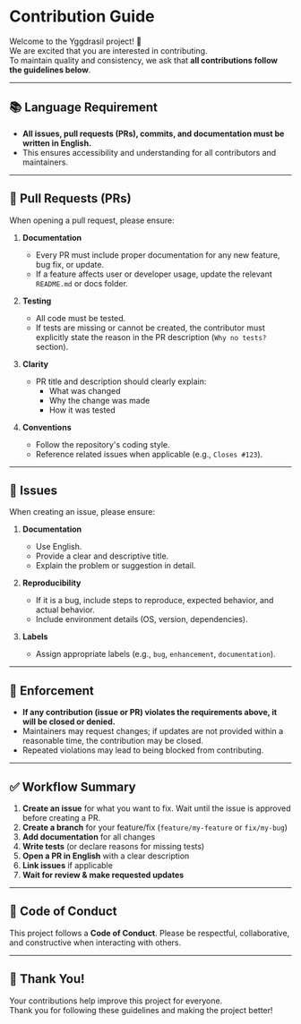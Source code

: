 # Contribution Guide

Welcome to the Yggdrasil project! 🎉  
We are excited that you are interested in contributing.  
To maintain quality and consistency, we ask that **all contributions follow the guidelines below**.

---

## 📚 Language Requirement
- **All issues, pull requests (PRs), commits, and documentation must be written in English.**
- This ensures accessibility and understanding for all contributors and maintainers.

---

## 🔀 Pull Requests (PRs)

When opening a pull request, please ensure:

1. **Documentation**  
   - Every PR must include proper documentation for any new feature, bug fix, or update.  
   - If a feature affects user or developer usage, update the relevant `README.md` or docs folder.  

2. **Testing**  
   - All code must be tested.  
   - If tests are missing or cannot be created, the contributor must explicitly state the reason in the PR description (`Why no tests?` section).  

3. **Clarity**  
   - PR title and description should clearly explain:  
     - What was changed  
     - Why the change was made  
     - How it was tested  

4. **Conventions**  
   - Follow the repository's coding style.  
   - Reference related issues when applicable (e.g., `Closes #123`).  

---

## 🐛 Issues

When creating an issue, please ensure:

1. **Documentation**  
   - Use English.  
   - Provide a clear and descriptive title.  
   - Explain the problem or suggestion in detail.  

2. **Reproducibility**  
   - If it is a bug, include steps to reproduce, expected behavior, and actual behavior.  
   - Include environment details (OS, version, dependencies).  

3. **Labels**  
   - Assign appropriate labels (e.g., `bug`, `enhancement`, `documentation`).  

---

## 🚨 Enforcement

- **If any contribution (issue or PR) violates the requirements above, it will be closed or denied.**  
- Maintainers may request changes; if updates are not provided within a reasonable time, the contribution may be closed.  
- Repeated violations may lead to being blocked from contributing.

---

## ✅ Workflow Summary

1. **Create an issue** for what you want to fix. Wait until the issue is approved before creating a PR.
2. **Create a branch** for your feature/fix (`feature/my-feature` or `fix/my-bug`)  
3. **Add documentation** for all changes  
4. **Write tests** (or declare reasons for missing tests)  
5. **Open a PR in English** with a clear description  
6. **Link issues** if applicable  
7. **Wait for review & make requested updates**  

---

## 📖 Code of Conduct

This project follows a **Code of Conduct**. Please be respectful, collaborative, and constructive when interacting with others.

---

## 🙌 Thank You!

Your contributions help improve this project for everyone.  
Thank you for following these guidelines and making the project better!
